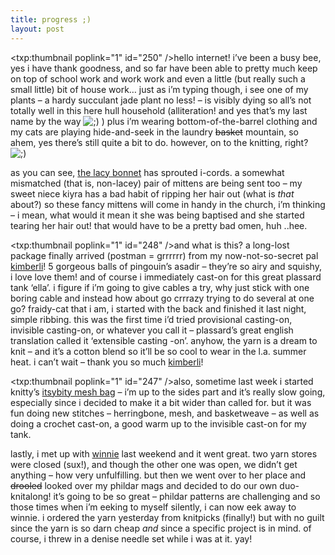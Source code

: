 ```yaml
---
title: progress ;)
layout: post
---
```


<span class="pic"><txp:thumbnail poplink="1" id="250" /></span>hello internet! i&#8217;ve been a busy bee, yes i have thank goodness, and so far have been able to pretty much keep on top of school work and work work and even a little (but really such a small little) bit of house work&#8230; just as i&#8217;m typing though, i see one of my plants &#8211; a hardy succulant jade plant no less! &#8211; is visibly dying so all&#8217;s not totally well in this here hull household (alliteration! and yes that&#8217;s my last name by the way <img src="http://localhost:8888/wordpress/wp-includes/images/smilies/icon_wink.gif" alt=";)" class="wp-smiley" /> ) plus i&#8217;m wearing bottom-of-the-barrel clothing and my cats are playing hide-and-seek in the laundry <strike>basket</strike> mountain, so ahem, yes there&#8217;s still quite a bit to do. however, on to the knitting, right? <img src="http://localhost:8888/wordpress/wp-includes/images/smilies/icon_wink.gif" alt=";)" class="wp-smiley" /> 

as you can see, [the lacy bonnet][1] has sprouted i-cords. a somewhat mismatched (that is, non-lacey) pair of mittens are being sent too &#8211; my sweet niece kiyra has a bad habit of ripping her hair out (what is *that* about?) so these fancy mittens will come in handy in the church, i&#8217;m thinking &#8211; i mean, what would it mean it she was being baptised and she started tearing her hair out! that would have to be a pretty bad omen, huh ..hee.

<span class="pic"><txp:thumbnail poplink="1" id="248" /></span>and what is this? a long-lost package finally arrived (postman = grrrrrr) from my now-not-so-secret pal [kimberli][2]! 5 gorgeous balls of pingouin&#8217;s asadir &#8211; they&#8217;re so airy and squishy, i love love them! and of course i immediately cast-on for this great plassard tank &#8216;ella&#8217;. i figure if i&#8217;m going to give cables a try, why just stick with one boring cable and instead how about go crrrazy trying to do several at one go? fraidy-cat that i am, i started with the back and finished it last night, simple ribbing. this was the first time i&#8217;d tried provisional casting-on, invisible casting-on, or whatever you call it &#8211; plassard&#8217;s great english translation called it &#8216;extensible casting -on&#8217;. anyhow, the yarn is a dream to knit &#8211; and it&#8217;s a cotton blend so it&#8217;ll be so cool to wear in the l.a. summer heat. i can&#8217;t wait &#8211; thank you so much [kimberli][2]! 

<span class="pic"><txp:thumbnail poplink="1" id="247" /></span>also, sometime last week i started knitty&#8217;s [itsybity mesh bag][3] &#8211; i&#8217;m up to the sides part and it&#8217;s really slow going, especially since i decided to make it a bit wider than called for. but it was fun doing new stitches &#8211; herringbone, mesh, and basketweave &#8211; as well as doing a crochet cast-on, a good warm up to the invisible cast-on for my tank.

lastly, i met up with [winnie][4] last weekend and it went great. two yarn stores were closed (sux!), and though the other one was open, we didn&#8217;t get anything &#8211; how very unfulfilling. but then we went over to her place and <strike>drooled</strike> looked over my phildar mags and decided to do our own duo-knitalong! it&#8217;s going to be so great &#8211; phildar patterns are challenging and so those times when i&#8217;m eeking to myself silently, i can now eek away to winnie. i ordered the yarn yesterday from knitpicks (finally!) but with no guilt since the yarn is so darn cheap *and* since a specific project is in mind. of course, i threw in a denise needle set while i was at it. yay!

 [1]: http://mellowtrouble.net/projects/296
 [2]: http://www.kimberlinewyork.blogspot.com/
 [3]: http://knitty.com/ISSUEspring05/PATTmeshbags.html
 [4]: http://guavaseeds.blogspot.com/